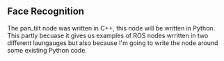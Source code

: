 ## Face Recognition
The pan_tilt node was written in C++, this node will be written in Python. This partly becuase it gives us examples of ROS nodes wrritten in two different laungauges but also because I'm going to write the node around some existing Python code.
